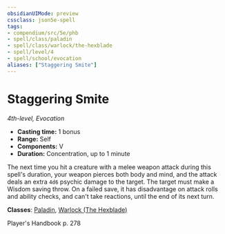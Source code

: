 ```yaml
---
obsidianUIMode: preview
cssclass: json5e-spell
tags:
- compendium/src/5e/phb
- spell/class/paladin
- spell/class/warlock/the-hexblade
- spell/level/4
- spell/school/evocation
aliases: ["Staggering Smite"]
---
```

# Staggering Smite
*4th-level, Evocation*  

- **Casting time:** 1 bonus
- **Range:** Self
- **Components:** V
- **Duration:** Concentration, up to 1 minute

The next time you hit a creature with a melee weapon attack during this spell's duration, your weapon pierces both body and mind, and the attack deals an extra `4d6` psychic damage to the target. The target must make a Wisdom saving throw. On a failed save, it has disadvantage on attack rolls and ability checks, and can't take reactions, until the end of its next turn.

**Classes**: [Paladin](../classes/paladin.md#), [Warlock (The Hexblade)](../classes/warlock-the-hexblade-xge.md#)

Player's Handbook p. 278